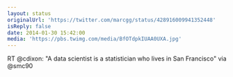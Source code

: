 ```yaml
---
layout: status
originalUrl: 'https://twitter.com/marcgg/status/428916009941352448'
isReply: false
date: 2014-01-30 15:42:00
media: 'https://pbs.twimg.com/media/BfOTdpkIUAA0UXA.jpg'
---
```


RT @cdixon: "A data scientist is a statistician who lives in San Francisco"  via @smc90
